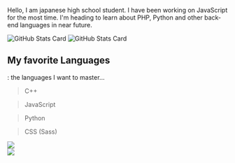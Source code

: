 Hello, I am japanese high school student. I have been working on JavaScript for the most time. I'm heading to learn about PHP, Python and other back-end languages in near future.

![GitHub Stats Card](https://github-readme-stats.vercel.app/api?username=iwashun22&show_icons=true&theme=dark&count_private=true)
![GitHub Stats Card](https://github-readme-stats.vercel.app/api/top-langs/?username=iwashun22&count_private=true&theme=dark)

## My favorite Languages
: the languages I want to master...
> C++

> JavaScript

> Python

> CSS (Sass)

<img src="https://encrypted-tbn0.gstatic.com/images?q=tbn:ANd9GcTVXB1PEDGFNE5QUkYJaySJcgnXiP9hZdZZfgiI1arB1GrzxswvRO2sNUfVg478oFoSQVs&usqp=CAU">

<div>
 <a href="https://github.com/iwashun22/iwashun22">
 <img src="https://komarev.com/ghpvc/?username=iwashun22"/>
 </a>
</div>
